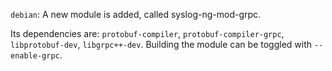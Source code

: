 `debian`: A new module is added, called syslog-ng-mod-grpc.

Its dependencies are: `protobuf-compiler`, `protobuf-compiler-grpc`, `libprotobuf-dev`, `libgrpc++-dev`.
Building the module can be toggled with `--enable-grpc`.
